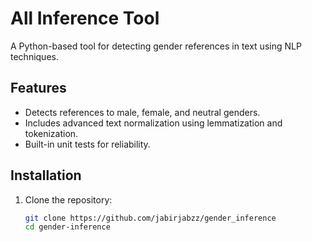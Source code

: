 # All Inference Tool

A Python-based tool for detecting gender references in text using NLP techniques.

## Features

- Detects references to male, female, and neutral genders.
- Includes advanced text normalization using lemmatization and tokenization.
- Built-in unit tests for reliability.

## Installation

1. Clone the repository:
   ```bash
   git clone https://github.com/jabirjabzz/gender_inference
   cd gender-inference
